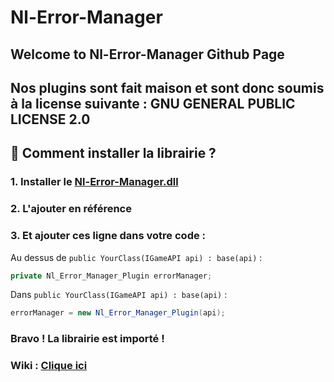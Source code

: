 # Nl-Error-Manager

## Welcome to Nl-Error-Manager Github Page
## Nos plugins sont fait maison et sont donc soumis à la license suivante :  GNU GENERAL PUBLIC LICENSE 2.0

## 💾 Comment installer la librairie ?

### 1. Installer le [Nl-Error-Manager.dll](https://github.com/SkyAndCraft/Nl-Error-Manager/releases)
### 2. L'ajouter en référence
### 3. Et ajouter ces ligne dans votre code :

Au dessus de ```public YourClass(IGameAPI api) : base(api)``` :
```C#
private Nl_Error_Manager_Plugin errorManager;
```

Dans ```public YourClass(IGameAPI api) : base(api)``` :
```C#
errorManager = new Nl_Error_Manager_Plugin(api);
```

### Bravo ! La librairie est importé !

### Wiki : [Clique ici](https://github.com/SkyAndCraft/Nl-Error-Manager/wiki)
